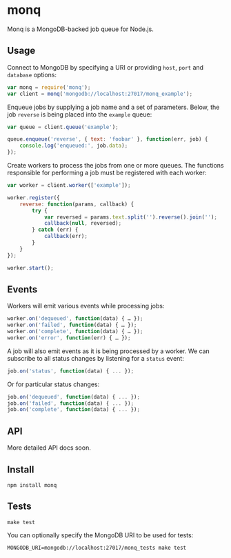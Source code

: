 monq
====

Monq is a MongoDB-backed job queue for Node.js.

Usage
-----

Connect to MongoDB by specifying a URI or providing `host`, `port` and `database` options:

```javascript
var monq = require('monq');
var client = monq('mongodb://localhost:27017/monq_example');
```
    
Enqueue jobs by supplying a job name and a set of parameters.  Below, the job `reverse` is being placed into the `example` queue:

```javascript
var queue = client.queue('example');

queue.enqueue('reverse', { text: 'foobar' }, function(err, job) {
    console.log('enqueued:', job.data);
});
```

Create workers to process the jobs from one or more queues.  The functions responsible for performing a job must be registered with each worker:

```javascript
var worker = client.worker(['example']);

worker.register({
    reverse: function(params, callback) {
        try {
            var reversed = params.text.split('').reverse().join('');
            callback(null, reversed);
        } catch (err) {
            callback(err);
        }
    }
});

worker.start();
```

Events
------
    
Workers will emit various events while processing jobs:

```javascript
worker.on('dequeued', function(data) { … });
worker.on('failed', function(data) { … });
worker.on('complete', function(data) { … });
worker.on('error', function(err) { … });
```

A job will also emit events as it is being processed by a worker.  We can subscribe to all status changes by listening for a `status` event:

```javascript
job.on('status', function(data) { ... });
```

Or for particular status changes:

```javascript
job.on('dequeued', function(data) { ... });
job.on('failed', function(data) { ... });
job.on('complete', function(data) { ... });
```
    
API
---

More detailed API docs soon.
    
Install
-------

    npm install monq
    
Tests
-----
    make test

You can optionally specify the MongoDB URI to be used for tests:

    MONGODB_URI=mongodb://localhost:27017/monq_tests make test